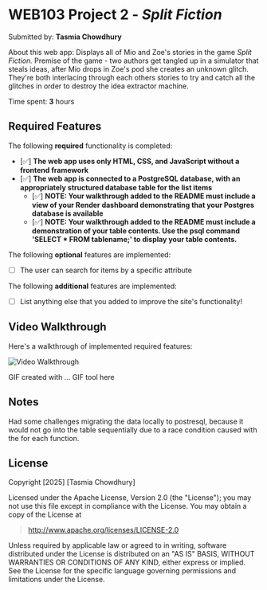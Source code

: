 # WEB103 Project 2 - *Split Fiction*

Submitted by: **Tasmia Chowdhury**

About this web app: Displays all of Mio and Zoe's stories in the game *Split Fiction.* Premise of the game - two authors get tangled up in a simulator that steals ideas, after Mio drops in Zoe's pod she creates an unknown glitch. They're both interlacing through each others stories to try and catch all the glitches in order to destroy the idea extractor machine. 

Time spent: **3** hours

## Required Features

The following **required** functionality is completed:

<!-- Make sure to check off completed functionality below -->
- [✅] **The web app uses only HTML, CSS, and JavaScript without a frontend framework**
- [✅] **The web app is connected to a PostgreSQL database, with an appropriately structured database table for the list items**
  - [✅] **NOTE: Your walkthrough added to the README must include a view of your Render dashboard demonstrating that your Postgres database is available**
  - [✅]  **NOTE: Your walkthrough added to the README must include a demonstration of your table contents. Use the psql command 'SELECT * FROM tablename;' to display your table contents.**


The following **optional** features are implemented:

- [ ] The user can search for items by a specific attribute

The following **additional** features are implemented:

- [ ] List anything else that you added to improve the site's functionality!

## Video Walkthrough

Here's a walkthrough of implemented required features:

<img src='http://i.imgur.com/link/to/your/gif/file.gif' title='Video Walkthrough' width='' alt='Video Walkthrough' />

<!-- Replace this with whatever GIF tool you used! -->
GIF created with ...  GIF tool here
<!-- Recommended tools:
[Kap](https://getkap.co/) for macOS
[ScreenToGif](https://www.screentogif.com/) for Windows
[peek](https://github.com/phw/peek) for Linux. -->

## Notes

Had some challenges migrating the data locally to postresql, because it would not go into the table sequentially due to a race condition caused with the for each function.

## License

Copyright [2025] [Tasmia Chowdhury]

Licensed under the Apache License, Version 2.0 (the "License"); you may not use this file except in compliance with the License. You may obtain a copy of the License at

> http://www.apache.org/licenses/LICENSE-2.0

Unless required by applicable law or agreed to in writing, software distributed under the License is distributed on an "AS IS" BASIS, WITHOUT WARRANTIES OR CONDITIONS OF ANY KIND, either express or implied. See the License for the specific language governing permissions and limitations under the License.